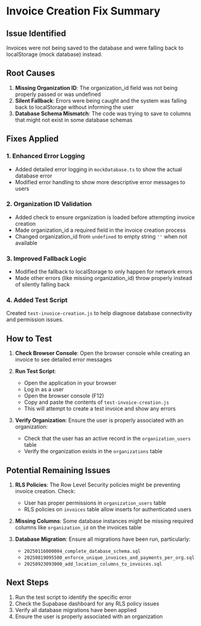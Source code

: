 # Invoice Creation Fix Summary

## Issue Identified
Invoices were not being saved to the database and were falling back to localStorage (mock database) instead.

## Root Causes
1. **Missing Organization ID**: The organization_id field was not being properly passed or was undefined
2. **Silent Fallback**: Errors were being caught and the system was falling back to localStorage without informing the user
3. **Database Schema Mismatch**: The code was trying to save to columns that might not exist in some database schemas

## Fixes Applied

### 1. Enhanced Error Logging
- Added detailed error logging in `mockDatabase.ts` to show the actual database error
- Modified error handling to show more descriptive error messages to users

### 2. Organization ID Validation
- Added check to ensure organization is loaded before attempting invoice creation
- Made organization_id a required field in the invoice creation process
- Changed organization_id from `undefined` to empty string `''` when not available

### 3. Improved Fallback Logic
- Modified the fallback to localStorage to only happen for network errors
- Made other errors (like missing organization_id) throw properly instead of silently falling back

### 4. Added Test Script
Created `test-invoice-creation.js` to help diagnose database connectivity and permission issues.

## How to Test

1. **Check Browser Console**: Open the browser console while creating an invoice to see detailed error messages

2. **Run Test Script**: 
   - Open the application in your browser
   - Log in as a user
   - Open the browser console (F12)
   - Copy and paste the contents of `test-invoice-creation.js`
   - This will attempt to create a test invoice and show any errors

3. **Verify Organization**: Ensure the user is properly associated with an organization:
   - Check that the user has an active record in the `organization_users` table
   - Verify the organization exists in the `organizations` table

## Potential Remaining Issues

1. **RLS Policies**: The Row Level Security policies might be preventing invoice creation. Check:
   - User has proper permissions in `organization_users` table
   - RLS policies on `invoices` table allow inserts for authenticated users

2. **Missing Columns**: Some database instances might be missing required columns like `organization_id` on the invoices table

3. **Database Migration**: Ensure all migrations have been run, particularly:
   - `20250116000004_complete_database_schema.sql`
   - `20250819095500_enforce_unique_invoices_and_payments_per_org.sql`
   - `20250923093000_add_location_columns_to_invoices.sql`

## Next Steps

1. Run the test script to identify the specific error
2. Check the Supabase dashboard for any RLS policy issues
3. Verify all database migrations have been applied
4. Ensure the user is properly associated with an organization